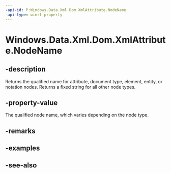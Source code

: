 ----api-id: P:Windows.Data.Xml.Dom.XmlAttribute.NodeName
-api-type: winrt property
---<!-- Property syntaxpublic string NodeName { get; }--># Windows.Data.Xml.Dom.XmlAttribute.NodeName## -descriptionReturns the qualified name for attribute, document type, element, entity, or notation nodes. Returns a fixed string for all other node types.## -property-valueThe qualified node name, which varies depending on the node type.## -remarks## -examples## -see-also